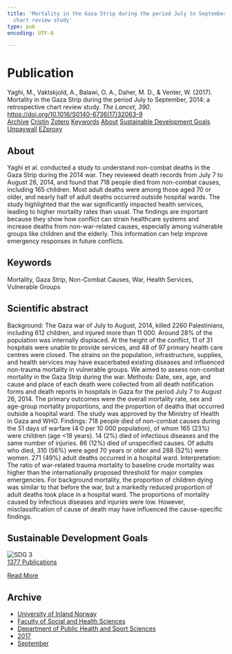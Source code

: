 ```yaml
---
title: 'Mortality in the Gaza Strip during the period July to September, 2014: a retrospective
  chart review study'
type: pub
encoding: UTF-8

---
```

<h1>Publication</h1>
<article id="csl-bib-container-IVGPUREF" class="csl-bib-container">
  <div class="csl-bib-body"> <div class="csl-entry">Yaghi, M., Vaktskjold, A., Balawi, O. A., Daher, M. D., &#38; Venter, W. (2017). Mortality in the Gaza Strip during the period July to September, 2014: a retrospective chart review study. <i>The Lancet</i>, <i>390</i>. <a href="https://doi.org/10.1016/S0140-6736(17)32063-9">https://doi.org/10.1016/S0140-6736(17)32063-9</a></div> </div>
  <div class="csl-bib-buttons">
    <a href="#taxonomy-article-IVGPUREF" alt="archive" class="csl-bib-button">Archive</a>
    <a href="https://app.cristin.no/results/show.jsf?id=1490771" alt="Cristin" class="csl-bib-button">Cristin</a>
    <a href="http://zotero.org/groups/5881554/items/IVGPUREF" alt="Zotero" class="csl-bib-button">Zotero</a>
    <a href="#keywords-article-IVGPUREF" alt="keywords" class="csl-bib-button">Keywords</a>
    <a href="#about-article-IVGPUREF" alt="about_pub" class="csl-bib-button">About</a>
    <a href="#sdg-article-IVGPUREF" alt="sdg" class="csl-bib-button">Sustainable Development Goals</a>
    <a href="http://www.thelancet.com/article/S0140673617320639/pdf" alt="Unpaywall" class="csl-bib-button">Unpaywall</a>
    <a href="http://www.thelancet.com/article/S0140673617320639/pdf" alt="EZproxy" class="csl-bib-button">EZproxy</a>
  </div>
  <div id="csl-bib-meta-container-IVGPUREF"></div>
</article>
<div id="csl-bib-meta-IVGPUREF" class="csl-bib-meta">
  <article id="about-article-IVGPUREF" class="about_pub-article">
    <h1>About</h1>
    Yaghi et al. conducted a study to understand non-combat deaths in the Gaza Strip during the 2014 war. They reviewed death records from July 7 to August 26, 2014, and found that 718 people died from non-combat causes, including 165 children. Most adult deaths were among those aged 70 or older, and nearly half of adult deaths occurred outside hospital wards. The study highlighted that the war significantly impacted health services, leading to higher mortality rates than usual. The findings are important because they show how conflict can strain healthcare systems and increase deaths from non-war-related causes, especially among vulnerable groups like children and the elderly. This information can help improve emergency responses in future conflicts.
  </article>
  <article id="keywords-article-IVGPUREF" class="keywords-article">
    <h1>Keywords</h1>
    Mortality, Gaza Strip, Non-Combat Causes, War, Health Services, Vulnerable Groups
  </article>
  <article id="abstract-article-IVGPUREF" class="abstract-article">
    <h1>Scientific abstract</h1>
    Background: The Gaza war of July to August, 2014, killed 2260 Palestinians, including 612 children, and injured more 
than 11 000. Around 28% of the population was internally displaced. At the height of the conflict, 11 of 31 hospitals 
were unable to provide services, and 48 of 97 primary health care centres were closed. The strains on the population, 
infrastructure, supplies, and health services may have exacerbated existing diseases and influenced non-trauma 
mortality in vulnerable groups. We aimed to assess non-combat mortality in the Gaza Strip during the war. 
Methods: Date, sex, age, and cause and place of each death were collected from all death notification forms and death 
reports in hospitals in Gaza for the period July 7 to August 26, 2014. The primary outcomes were the overall mortality 
rate, sex and age-group mortality proportions, and the proportion of deaths that occurred outside a hospital ward. 
The study was approved by the Ministry of Health in Gaza and WHO. 
Findings: 718 people died of non-combat causes during the 51 days of warfare (4·0 per 10 000 population), of whom 
165 (23%) were children (age <18 years). 14 (2%) died of infectious diseases and the same number of injuries. 86 (12%) 
died of unspecified causes. Of adults who died, 310 (56%) were aged 70 years or older and 288 (52%) were women. 
271 (49%) adult deaths occurred in a hospital ward. 
Interpretation: The ratio of war-related trauma mortality to baseline crude mortality was higher than the internationally 
proposed threshold for major complex emergencies. For background mortality, the proportion of children dying was 
similar to that before the war, but a markedly reduced proportion of adult deaths took place in a hospital ward. 
The proportions of mortality caused by infectious diseases and injuries were low. However, misclassification of cause 
of death may have influenced the cause-specific findings.
  </article>
  <article id="sdg-article-IVGPUREF" class="sdg-article">
    <h1>Sustainable Development Goals</h1>
    <div class="sdg-container"><div id="sdg3" class="sdg">
        <img src="{{< params subfolder >}}images/sdg/sdg03_en.png" class="image" alt="SDG 3">
        <div class="sdg-overlay">
          <a href="{{< params subfolder >}}en/archive/?sdg=3#archive" class="sdg-publication-count"><span>1377</span> Publications</a>
          <p><a href="https://sdgs.un.org/goals/goal3" class="sdg-read-more">Read More</a></p>
        </div>
      </div></div>
  </article>
  <article id="taxonomy-article-IVGPUREF" class="taxonomy-article">
    <h1>Archive</h1>
    <ul>
      <li><a href="{{< params subfolder >}}en/archive/?key=3DCRN523">University of Inland Norway</a></li>
      <li><a href="{{< params subfolder >}}en/archive/?key=IDKFS3MX">Faculty of Social and Health Sciences</a></li>
      <li><a href="{{< params subfolder >}}en/archive/?key=FJXE3Z8X">Department of Public Health and Sport Sciences</a></li>
      <li><a href="{{< params subfolder >}}en/archive/?key=Y3QE4BPW">2017</a></li>
      <li><a href="{{< params subfolder >}}en/archive/?key=N69K8GBV">September</a></li>
    </ul>
  </article>
</div>
